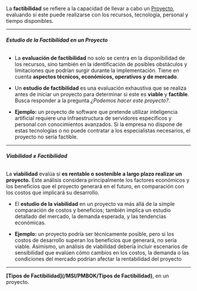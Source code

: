 La **factibilidad** se refiere a la capacidad de llevar a cabo un [Proyecto](/MSI/PMBOK/Proyecto), evaluando si este puede realizarse con los recursos, tecnología, personal y tiempo disponibles.
****
###### **Estudio de la Factibilidad en un Proyecto**

- La **evaluación de factibilidad** no solo se centra en la disponibilidad de los recursos, sino también en la identificación de posibles obstáculos y limitaciones que podrían surgir durante la implementación. Tiene en cuenta **aspectos técnicos, económicos, operativos y de mercado**.
- Un **estudio de factibilidad** es una evaluación exhaustiva que se realiza antes de iniciar un proyecto para determinar si este es **viable** y **factible**. Busca responder a la pregunta *¿Podemos hacer este proyecto?*.

- **Ejemplo:** un proyecto de software que pretende utilizar inteligencia artificial requiere una infraestructura de servidores específicos y personal con conocimientos avanzados. Si la empresa no dispone de estas tecnologías o no puede contratar a los especialistas necesarios, el proyecto no sería factible.
****
###### **Viabilidad $\neq$ Factibilidad**
La **viabilidad** evalúa si **es rentable o sostenible a largo plazo realizar un proyecto.** Este análisis considera principalmente los factores económicos y los beneficios que el proyecto generará en el futuro, en comparación con los costos que implicará su desarrollo.

- El **estudio de la viabilidad** en un proyecto va más allá de la simple comparación de costos y beneficios; también implica un estudio detallado del mercado, la demanda esperada, y las tendencias económicas.

- **Ejemplo:** un proyecto podría ser técnicamente posible, pero si los costos de desarrollo superan los beneficios que generará, no sería viable.
Asimismo, un análisis de viabilidad debería incluir escenarios de sensibilidad que evalúen cómo cambios en los costos, la demanda o las condiciones del mercado podrían afectar la rentabilidad del proyecto
****
**[Tipos de Factibilidad](/MSI/PMBOK/Tipos de Factibilidad)**, en un proyecto.